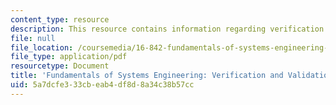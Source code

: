```yaml
---
content_type: resource
description: This resource contains information regarding verification and validation.
file: null
file_location: /coursemedia/16-842-fundamentals-of-systems-engineering-fall-2015/5a7dcfe333cbeab4df8d8a34c38b57cc_MIT16_842F15_Ses9_Ver.pdf
file_type: application/pdf
resourcetype: Document
title: 'Fundamentals of Systems Engineering: Verification and Validation'
uid: 5a7dcfe3-33cb-eab4-df8d-8a34c38b57cc
---
```

